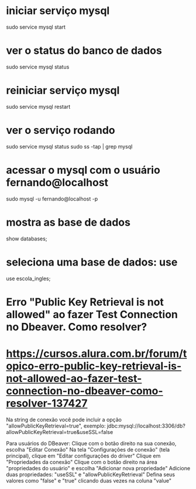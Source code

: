 # iniciar serviço mysql
sudo service mysql start
# ver o status do banco de dados
sudo service mysql status
# reiniciar serviço mysql
sudo service mysql restart
# ver o serviço rodando
sudo service mysql status
sudo ss -tap | grep mysql
# acessar o mysql com o usuário fernando@localhost
sudo mysql -u fernando@localhost -p

# mostra as base de dados
show databases;
# seleciona uma base de dados: use <database>
use escola_ingles;

# Erro "Public Key Retrieval is not allowed" ao fazer Test Connection no Dbeaver. Como resolver?
# https://cursos.alura.com.br/forum/topico-erro-public-key-retrieval-is-not-allowed-ao-fazer-test-connection-no-dbeaver-como-resolver-137427

Na string de conexão você pode incluir a opção "allowPublicKeyRetrieval=true", exemplo:
  jdbc:mysql://localhost:3306/db?allowPublicKeyRetrieval=true&useSSL=false

Para usuários do DBeaver:
  Clique com o botão direito na sua conexão, escolha "Editar Conexão"
  Na tela "Configurações de conexão" (tela principal), clique em "Editar configurações do driver"
  Clique em "Propriedades da conexão"
  Clique com o botão direito na área "propriedades do usuário" e escolha "Adicionar nova propriedade"
  Adicione duas propriedades: "useSSL" e "allowPublicKeyRetrieval"
  Defina seus valores como "false" e "true" clicando duas vezes na coluna "value"